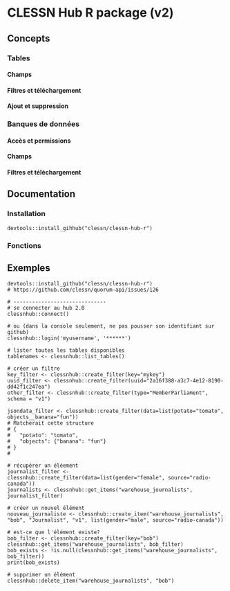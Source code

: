 # CLESSN Hub R package (v2)

## Concepts
### Tables
#### Champs
#### Filtres et téléchargement
#### Ajout et suppression

### Banques de données
#### Accès et permissions
#### Champs
#### Filtres et téléchargement

## Documentation
### Installation
`devtools::install_gihhub("clessn/clessn-hub-r")`
### Fonctions

## Exemples
```
devtools::install_github("clessn/clessn-hub-r")
# https://github.com/clessn/quorum-api/issues/126

# ------------------------------
# se connecter au hub 2.0
clessnhub::connect()

# ou (dans la console seulement, ne pas pousser son identifiant sur github)
clessnhub::login('myusername', '******')

# lister toutes les tables disponibles
tablenames <- clessnhub::list_tables()

# créer un filtre
key_filter <- clessnhub::create_filter(key="mykey")
uuid_filter <- clessnhub::create_filter(uuid="2a16f388-a3c7-4e12-8190-dd42f1c247ea")
other_filter <- clessnhub::create_filter(type="MemberParliament", schema = "v1")

jsondata_filter <- clessnhub::create_filter(data=list(potato="tomato", objects__banana="fun"))
# Matcherait cette structure
# {
#   "potato": "tomato",
#   "objects": {"banana": "fun"}
# }
#

# récupérer un éléement
journalist_filter <- clessnhub::create_filter(data=list(gender="female", source="radio-canada"))
journalists <- clessnhub::get_items("warehouse_journalists", journalist_filter)

# créer un nouvel élément
nouveau_journaliste <- clessnhub::create_item("warehouse_journalists", "bob", "Journalist", "v1", list(gender="male", source="radio-canada"))

# est-ce que l'élément existe?
bob_filter <- clessnhub::create_filter(key="bob")
clessnhub::get_items("warehouse_journalists", bob_filter)
bob_exists <- !is.null(clessnhub::get_items("warehouse_journalists", bob_filter))
print(bob_exists)

# supprimer un élément
clessnhub::delete_item("warehouse_journalists", "bob")

```


